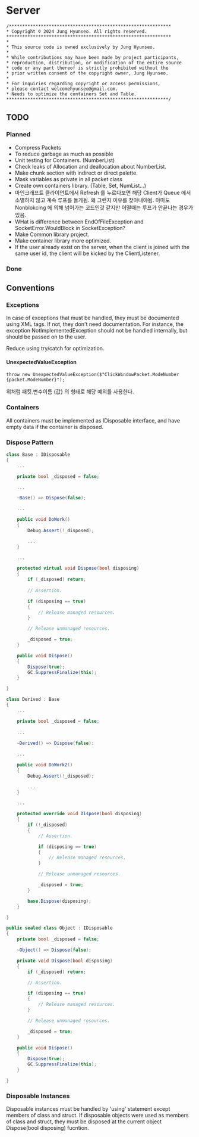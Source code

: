 ﻿# Server

```text
/*************************************************************
* Copyright © 2024 Jung Hyunseo. All rights reserved.
**************************************************************
* 
* This source code is owned exclusively by Jung Hyunseo.
* 
* While contributions may have been made by project participants,
* reproduction, distribution, or modification of the entire source 
* code or any part thereof is strictly prohibited without the 
* prior written consent of the copyright owner, Jung Hyunseo.
* 
* For inquiries regarding copyright or access permissions,
* please contact welcomehyunseo@gmail.com.
* Needs to optimize the containers Set and Table.
*************************************************************/
```


## TODO

### Planned
* Compress Packets
* To reduce garbage as much as possible 
* Unit testing for Containers. (NumberList)
* Check leaks of Allocation and deallocation about NumberList.
* Make chunk section with indirect or direct palette.
* Mask variables as private in all packet class
* Create own containers library. (Table, Set, NumList...)
* 마인크래프트 클라이언트에서 Refresh 를 누르다보면 해당 Client가 Queue 에서 소멸하지 않고 계속 루프를 돌게됨. 왜 그런지 이유를 찾아내야됨. 아마도 Nonblokcing 에 의해 넘어가는 코드인것 같지만 어떨때는 루프가 안끝나는 경우가 있음.
* WHat is difference between EndOfFileException and SocketError.WouldBlock in SocketException?
* Make Common library project.
* Make container library more optimized.
* If the user already exist on the server, when the client is joined with the same user id, the client will be kicked by the ClientListener.

### Done

## Conventions

### Exceptions
In case of exceptions that must be handled, they must be documented using XML tags.
If not, they don't need documentation. 
For instance, the exception NotImplementedException should not be handled internally, but should be passed on to the user.

Reduce using try/catch for optimization.

#### UnexpectedValueException
```
throw new UnexpectedValueException($"ClickWindowPacket.ModeNumber {packet.ModeNumber}");
```
위처럼 패킷.변수이름 {값} 의 형태로 해당 예외를 사용한다.

### Containers
All containers must be implemented as IDisposable interface, and have empty data if the container is disposed.

### Dispose Pattern

```C#
class Base : IDisposable
{
    ...

	private bool _disposed = false;

    ...

	~Base() => Dispose(false);

    ...

    public void DoWork()
    {
        Debug.Assert(!_disposed);

        ...
    }

    ...

	protected virtual void Dispose(bool disposing)
    {
        if (_disposed) return;
             
        // Assertion.

        if (disposing == true)
        {
            // Release managed resources.
        }

        // Release unmanaged resources.

        _disposed = true;
    }

    public void Dispose()
    {
        Dispose(true);
        GC.SuppressFinalize(this);
    }

}

class Derived : Base
{
    ...

    private bool _disposed = false;
    
    ...
    
    ~Derived() => Dispose(false):

    ...

    public void DoWork2()
    {
        Debug.Assert(!_disposed);

        ...
    }

    ...

    protected override void Dispose(bool disposing)
    {
        if (!_disposed)
        {
            // Assertion.

            if (disposing == true)
            {
                // Release managed resources.
            }

            // Release unmanaged resources.

            _disposed = true;
        }

        base.Dispose(disposing);
    }

}

```

```C#
public sealed class Object : IDisposable
{
    private bool _disposed = false;

    ~Object() => Dispose(false);

    private void Dispose(bool disposing)
    {
        if (_disposed) return;

        // Assertion.

        if (disposing == true)
        {
            // Release managed resources.
        }

        // Release unmanaged resources.

        _disposed = true;
    }

    public void Dispose()
    {
        Dispose(true);
        GC.SuppressFinalize(this);
    }

}
```

### Disposable Instances

Disposable instances must be handled by 'using' statement except members of class and struct.
If disposable objects were used as members of class and struct, they must be disposed at the current object Dispose(bool disposing) fucntion.


